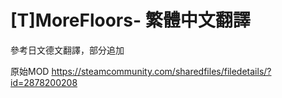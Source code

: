 # [T]MoreFloors- 繁體中文翻譯

參考日文德文翻譯，部分追加

原始MOD
https://steamcommunity.com/sharedfiles/filedetails/?id=2878200208
